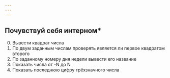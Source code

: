 ```yaml
---
---
---
```



## Почувствуй себя интерном*
 
 
 
 0. Вывести квадрат числа
 1. По двум заданным числам проверять является ли первое квадратом второго
 3. По заданному номеру дня недели вывести его название
 7. Показать числа от -N до N
 9. Показать последнюю цифру трёхзначного числа



